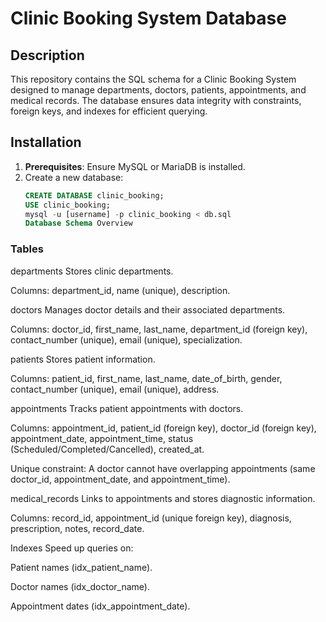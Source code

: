 # Clinic Booking System Database

## Description
This repository contains the SQL schema for a Clinic Booking System designed to manage departments, doctors, patients, appointments, and medical records. The database ensures data integrity with constraints, foreign keys, and indexes for efficient querying.

## Installation
1. **Prerequisites**: Ensure MySQL or MariaDB is installed.
2. Create a new database:
   ```sql
   CREATE DATABASE clinic_booking;
   USE clinic_booking;
   mysql -u [username] -p clinic_booking < db.sql
   Database Schema Overview
### Tables
departments
Stores clinic departments.

Columns: department_id, name (unique), description.

doctors
Manages doctor details and their associated departments.

Columns: doctor_id, first_name, last_name, department_id (foreign key), contact_number (unique), email (unique), specialization.

patients
Stores patient information.

Columns: patient_id, first_name, last_name, date_of_birth, gender, contact_number (unique), email (unique), address.

appointments
Tracks patient appointments with doctors.

Columns: appointment_id, patient_id (foreign key), doctor_id (foreign key), appointment_date, appointment_time, status (Scheduled/Completed/Cancelled), created_at.

Unique constraint: A doctor cannot have overlapping appointments (same doctor_id, appointment_date, and appointment_time).

medical_records
Links to appointments and stores diagnostic information.

Columns: record_id, appointment_id (unique foreign key), diagnosis, prescription, notes,
record_date.

Indexes
Speed up queries on:

Patient names (idx_patient_name).

Doctor names (idx_doctor_name).

Appointment dates (idx_appointment_date).


